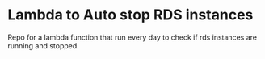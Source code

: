 # Lambda to Auto stop RDS instances 
Repo for a lambda function that run every day to check if rds instances are running and stopped.

